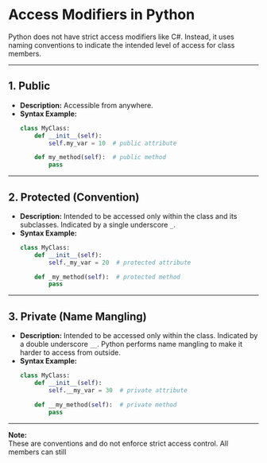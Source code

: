 # Access Modifiers in Python

Python does not have strict access modifiers like C#. Instead, it uses naming conventions to indicate the intended level of access for class members.

---

## 1. Public
- **Description:** Accessible from anywhere.
- **Syntax Example:**
    ```python
    class MyClass:
        def __init__(self):
            self.my_var = 10  # public attribute

        def my_method(self):  # public method
            pass
    ```

---

## 2. Protected (Convention)
- **Description:** Intended to be accessed only within the class and its subclasses. Indicated by a single underscore `_`.
- **Syntax Example:**
    ```python
    class MyClass:
        def __init__(self):
            self._my_var = 20  # protected attribute

        def _my_method(self):  # protected method
            pass
    ```

---

## 3. Private (Name Mangling)
- **Description:** Intended to be accessed only within the class. Indicated by a double underscore `__`. Python performs name mangling to make it harder to access from outside.
- **Syntax Example:**
    ```python
    class MyClass:
        def __init__(self):
            self.__my_var = 30  # private attribute

        def __my_method(self):  # private method
            pass
    ```

---

**Note:**  
These are conventions and do not enforce strict access control. All members can still